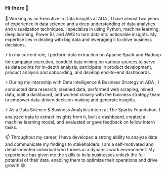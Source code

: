 ### Hi there 👋

🔭 Working as an Executive in Data Insights at ADA , I have almost two years of experience in data science and a deep understanding of data analytics and visualization techniques. I specialize in using Python, machine learning, deep learning, Power BI, and AWS to turn data into actionable insights. My expertise lies in dealing with big data and leveraging it to drive business decisions.

⚡ In my current role, I perform data extraction on Apache Spark and Hadoop for campaign execution, conduct data mining on various sources to serve as data points for in-depth analysis, participate in product development, product analysis and onboarding, and develop end-to-end dashboards.

⚡ During my internship with Data Intelligence & Business Strategy at ADA , I conducted data research, cleaned data, performed web scraping, mined data, built a dashboard, and worked closely with the business strategy team to empower data-driven decision-making and generate insights.

⚡ As a Data Science & Business Analytics intern at The Sparks Foundation, I analyzed data to extract insights from it, built a dashboard, created a machine learning model, and evaluated or gave feedback on fellow intern tasks.

📫 Throughout my career, I have developed a strong ability to analyze data and communicate my findings to stakeholders. I am a self-motivated and detail-oriented individual who thrives in a dynamic work environment. My experience has given me the skills to help businesses unlock the full potential of their data, enabling them to optimize their operations and drive growth.😄
